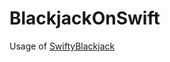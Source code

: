 # BlackjackOnSwift
Usage of <a href="https://github.com/Kota1021/SwiftyBlackjack" title="SwiftyBlackjack">SwiftyBlackjack</a>
